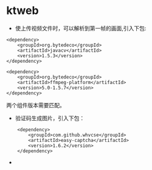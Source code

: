 # ktweb

* 使上传视频文件时，可以解析到第一帧的画面,引入下包:

```
<dependency>
    <groupId>org.bytedeco</groupId>
    <artifactId>javacv</artifactId>
    <version>1.5.3</version>
</dependency>

<dependency>
    <groupId>org.bytedeco</groupId>
    <artifactId>ffmpeg-platform</artifactId>
    <version>5.0-1.5.7</version>
</dependency>
```

两个组件版本需要匹配。


* 验证码生成图片，引入下包：
```
    <dependency>
        <groupId>com.github.whvcse</groupId>
        <artifactId>easy-captcha</artifactId>
        <version>1.6.2</version>
    </dependency>
```


* 

